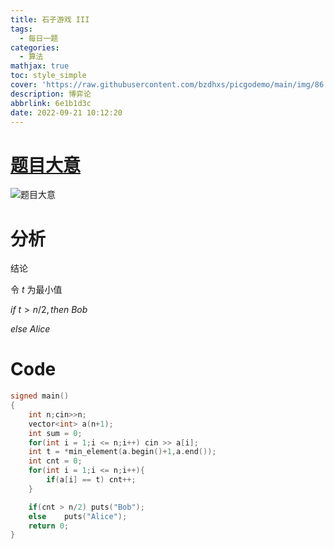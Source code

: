 ```yaml
---
title: 石子游戏 III
tags:
  - 每日一题
categories:
  - 算法
mathjax: true
toc: style_simple
cover: 'https://raw.githubusercontent.com/bzdhxs/picgodemo/main/img/86.JPG'
description: 博弈论
abbrlink: 6e1b1d3c
date: 2022-09-21 10:12:20
---
```




# [题目大意](http://oj.daimayuan.top/problem/845)

![题目大意](https://cdn.jsdelivr.net/gh/bzdhxs/picgodemo/img/image-20220829150909512.png)





# 分析

结论

令 $t$ 为最小值

$if  \ t  > n/2 , then  \  Bob$

$else  \ Alice$

#	Code



```cpp
signed main()
{
    int n;cin>>n;
    vector<int> a(n+1);
    int sum = 0;
    for(int i = 1;i <= n;i++) cin >> a[i];
    int t = *min_element(a.begin()+1,a.end());
    int cnt = 0;
    for(int i = 1;i <= n;i++){
        if(a[i] == t) cnt++;
    }

    if(cnt > n/2) puts("Bob");
    else    puts("Alice");
    return 0;
}
```

